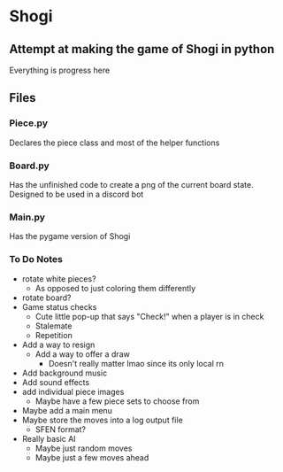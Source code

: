 # Shogi

## Attempt at making the game of Shogi in python

Everything is progress here


## Files

### Piece.py

Declares the piece class and most of the helper functions

### Board.py

Has the unfinished code to create a png of the current board state. Designed to be used in a discord bot 

### Main.py

Has the pygame version of Shogi



### To Do Notes


- rotate white pieces?
  - As opposed to just coloring them differently 
- rotate board?
- Game status checks
    - Cute little pop-up that says "Check!" when a player is in check
  - Stalemate
  - Repetition
- Add a way to resign
  - Add a way to offer a draw 
    - Doesn't really matter lmao since its only local rn
- Add background music
- Add sound effects
- add individual piece images
  - Maybe have a few piece sets to choose from
- Maybe add a main menu
- Maybe store the moves into a log output file
  - SFEN format?
- Really basic AI
  - Maybe just random moves
  - Maybe just a few moves ahead